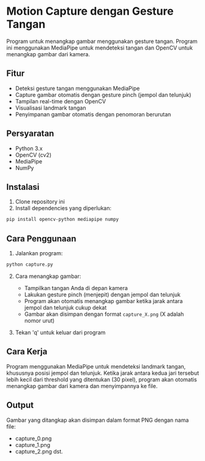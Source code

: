 # Motion Capture dengan Gesture Tangan

Program untuk menangkap gambar menggunakan gesture tangan. Program ini menggunakan MediaPipe untuk mendeteksi tangan dan OpenCV untuk menangkap gambar dari kamera.

## Fitur

- Deteksi gesture tangan menggunakan MediaPipe
- Capture gambar otomatis dengan gesture pinch (jempol dan telunjuk)
- Tampilan real-time dengan OpenCV
- Visualisasi landmark tangan
- Penyimpanan gambar otomatis dengan penomoran berurutan

## Persyaratan

- Python 3.x
- OpenCV (cv2)
- MediaPipe
- NumPy

## Instalasi

1. Clone repository ini
2. Install dependencies yang diperlukan:
```bash
pip install opencv-python mediapipe numpy
```

## Cara Penggunaan

1. Jalankan program:
```bash
python capture.py
```

2. Cara menangkap gambar:
   - Tampilkan tangan Anda di depan kamera
   - Lakukan gesture pinch (menjepit) dengan jempol dan telunjuk
   - Program akan otomatis menangkap gambar ketika jarak antara jempol dan telunjuk cukup dekat
   - Gambar akan disimpan dengan format `capture_X.png` (X adalah nomor urut)

3. Tekan 'q' untuk keluar dari program

## Cara Kerja

Program menggunakan MediaPipe untuk mendeteksi landmark tangan, khususnya posisi jempol dan telunjuk. Ketika jarak antara kedua jari tersebut lebih kecil dari threshold yang ditentukan (30 pixel), program akan otomatis menangkap gambar dari kamera dan menyimpannya ke file.

## Output

Gambar yang ditangkap akan disimpan dalam format PNG dengan nama file:
- capture_0.png
- capture_1.png
- capture_2.png
dst.
